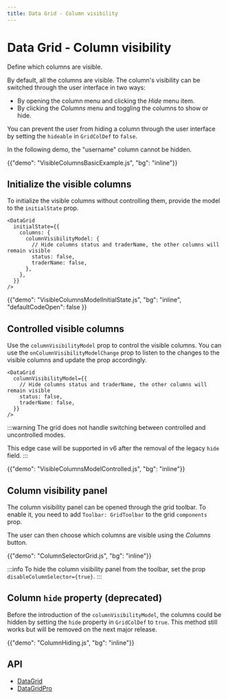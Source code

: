 ```yaml
---
title: Data Grid - Column visibility
---
```


# Data Grid - Column visibility

<p class="description">Define which columns are visible.</p>

By default, all the columns are visible.
The column's visibility can be switched through the user interface in two ways:

- By opening the column menu and clicking the _Hide_ menu item.
- By clicking the _Columns_ menu and toggling the columns to show or hide.

You can prevent the user from hiding a column through the user interface by setting the `hideable` in `GridColDef` to `false`.

In the following demo, the "username" column cannot be hidden.

{{"demo": "VisibleColumnsBasicExample.js", "bg": "inline"}}

## Initialize the visible columns

To initialize the visible columns without controlling them, provide the model to the `initialState` prop.

```tsx
<DataGrid
  initialState={{
    columns: {
      columnVisibilityModel: {
        // Hide columns status and traderName, the other columns will remain visible
        status: false,
        traderName: false,
      },
    },
  }}
/>
```

{{"demo": "VisibleColumnsModelInitialState.js", "bg": "inline", "defaultCodeOpen": false }}

## Controlled visible columns

Use the `columnVisibilityModel` prop to control the visible columns.
You can use the `onColumnVisibilityModelChange` prop to listen to the changes to the visible columns and update the prop accordingly.

```tsx
<DataGrid
  columnVisibilityModel={{
    // Hide columns status and traderName, the other columns will remain visible
    status: false,
    traderName: false,
  }}
/>
```

:::warning
The grid does not handle switching between controlled and uncontrolled modes.

This edge case will be supported in v6 after the removal of the legacy `hide` field.
:::

{{"demo": "VisibleColumnsModelControlled.js", "bg": "inline"}}

## Column visibility panel

The column visibility panel can be opened through the grid toolbar.
To enable it, you need to add `Toolbar: GridToolbar` to the grid `components` prop.

The user can then choose which columns are visible using the _Columns_ button.

{{"demo": "ColumnSelectorGrid.js", "bg": "inline"}}

:::info
To hide the column visibility panel from the toolbar, set the prop `disableColumnSelector={true}`.
:::

## Column `hide` property (deprecated)

Before the introduction of the `columnVisibilityModel`, the columns could be hidden by setting the `hide` property in `GridColDef` to `true`.
This method still works but will be removed on the next major release.

{{"demo": "ColumnHiding.js", "bg": "inline"}}

## API

- [DataGrid](/x/api/data-grid/data-grid/)
- [DataGridPro](/x/api/data-grid/data-grid-pro/)
